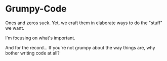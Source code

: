 # Grumpy-Code

Ones and zeros suck. Yet, we craft them in elaborate ways to do the "stuff" we want. 

I'm focusing on what's important. 

And for the record... If you're not grumpy about the way things are, why bother writing code at all?
